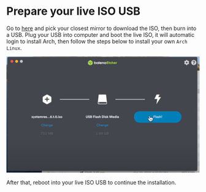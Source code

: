 # Prepare your live ISO USB

Go to [here](https://www.archlinux.org/download/) and pick your closest mirror to download the ISO, then burn into a USB.
Plug your USB into computer and boot the live ISO, it will automatic login to install Arch, then follow the steps below to 
install your own `Arch Linux`.

![flash-live-iso-to-usb.png](./images/flash-live-iso-to-usb.png)

After that, reboot into your live ISO USB to continue the installation.
